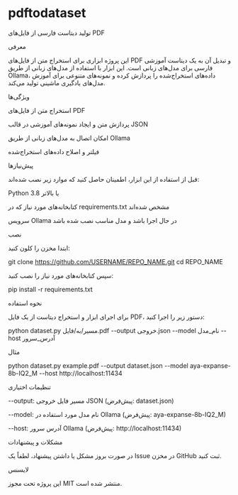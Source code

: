 # pdftodataset
تولید دیتاست فارسی از فایل‌های PDF

معرفی

این پروژه ابزاری برای استخراج متن از فایل‌های PDF و تبدیل آن به یک دیتاست آموزشی فارسی برای مدل‌های زبانی است. این ابزار با استفاده از مدل‌های زبانی از طریق Ollama، داده‌های استخراج‌شده را پردازش کرده و نمونه‌های متنوعی برای آموزش مدل‌های یادگیری ماشینی تولید می‌کند.

ویژگی‌ها

استخراج متن از فایل‌های PDF

پردازش متن و ایجاد نمونه‌های آموزشی در قالب JSON

امکان اتصال به مدل‌های زبانی از طریق Ollama

فیلتر و اصلاح داده‌های استخراج‌شده

پیش‌نیازها

قبل از استفاده از این ابزار، اطمینان حاصل کنید که موارد زیر نصب شده‌اند:

Python 3.8 یا بالاتر

کتابخانه‌های مورد نیاز که در requirements.txt مشخص شده‌اند

سرویس Ollama در حال اجرا باشد و مدل مناسب نصب شده باشد

نصب

ابتدا مخزن را کلون کنید:

git clone https://github.com/USERNAME/REPO_NAME.git
cd REPO_NAME

سپس کتابخانه‌های مورد نیاز را نصب کنید:

pip install -r requirements.txt

نحوه استفاده

برای اجرای ابزار و استخراج دیتاست از یک فایل PDF، دستور زیر را اجرا کنید:

python dataset.py مسیر/به/فایل.pdf --output خروجی.json --model نام_مدل --host آدرس_سرور

مثال

python dataset.py example.pdf --output dataset.json --model aya-expanse-8b-IQ2_M --host http://localhost:11434

تنظیمات اختیاری

--output: مسیر فایل خروجی JSON (پیش‌فرض: dataset.json)

--model: نام مدل مورد استفاده در Ollama (پیش‌فرض: aya-expanse-8b-IQ2_M)

--host: آدرس سرور Ollama (پیش‌فرض: http://localhost:11434)

مشکلات و پیشنهادات

در صورت بروز مشکل یا داشتن پیشنهاد، لطفاً یک Issue در مخزن GitHub ثبت کنید.

لایسنس

این پروژه تحت مجوز MIT منتشر شده است.


